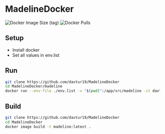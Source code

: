 # MadelineDocker
![Docker Image Size (tag)](https://img.shields.io/docker/image-size/davtur19/madeline/latest)
![Docker Pulls](https://img.shields.io/docker/pulls/davtur19/madeline)

## Setup
- Install docker
- Set all values in env.list

## Run
```bash
git clone https://github.com/davtur19/MadelineDocker
cd MadelineDocker/madeline
docker run --env-file ./env.list -v "$(pwd)":/app/src/madeline -it davtur19/madeline:latest
```

## Build
```bash
git clone https://github.com/davtur19/MadelineDocker
cd MadelineDocker
docker image build -t madeline:latest .
```

